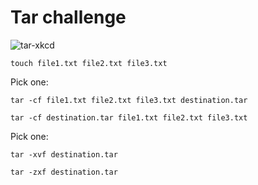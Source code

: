 # Tar challenge

![tar-xkcd](https://imgs.xkcd.com/comics/tar.png)

```bash|{type:'command'}
touch file1.txt file2.txt file3.txt
```

Pick one:

```bash|{type:'command'}
tar -cf file1.txt file2.txt file3.txt destination.tar
```

```bash|{type:'command'}
tar -cf destination.tar file1.txt file2.txt file3.txt
```

Pick one:

```bash|{type:'command'}
tar -xvf destination.tar 
```

```bash|{type:'command'}
tar -zxf destination.tar 
```
